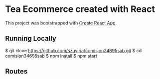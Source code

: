 # Tea Ecommerce created with React

This project was bootstrapped with [Create React App](https://github.com/facebook/create-react-app).

## Running Locally
$ git clone https://github.com/szuviria/comision34695sab.git
$ cd comision34695sab
$ npm install
$ npm start

## Routes



